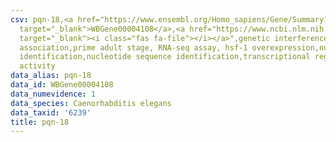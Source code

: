 ```yaml
---
csv: pqn-18,<a href="https://www.ensembl.org/Homo_sapiens/Gene/Summary?db=core;g=WBGene00004108"
  target="_blank">WBGene00004108</a>,<a href="https://www.ncbi.nlm.nih.gov/pubmed/30894454"
  target="_blank"><i class="fas fa-file"></i></a>",genetic interference,functional
  association,prime adult stage, RNA-seq assay, hsf-1 overexpression,nucleotide sequence
  identification,nucleotide sequence identification,transcriptional regulation,up-regulates
  activity
data_alias: pqn-18
data_id: WBGene00004108
data_numevidence: 1
data_species: Caenorhabditis elegans
data_taxid: '6239'
title: pqn-18
---
```

